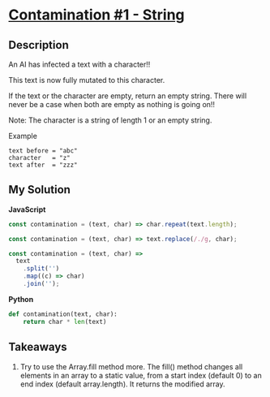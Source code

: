 # [Contamination #1 - String](https://www.codewars.com/kata/596fba44963025c878000039)

## Description

An AI has infected a text with a character!!

This text is now fully mutated to this character.

If the text or the character are empty, return an empty string.
There will never be a case when both are empty as nothing is going on!!

Note: The character is a string of length 1 or an empty string.

Example

```
text before = "abc"
character   = "z"
text after  = "zzz"
```

## My Solution

**JavaScript**

```js
const contamination = (text, char) => char.repeat(text.length);
```

```js
const contamination = (text, char) => text.replace(/./g, char);
```

```js
const contamination = (text, char) =>
  text
    .split('')
    .map((c) => char)
    .join('');
```

**Python**

```py
def contamination(text, char):
    return char * len(text)
```

## Takeaways

1. Try to use the Array.fill method more. The fill() method changes all elements in an array to a static value, from a start index (default 0) to an end index (default array.length). It returns the modified array.
